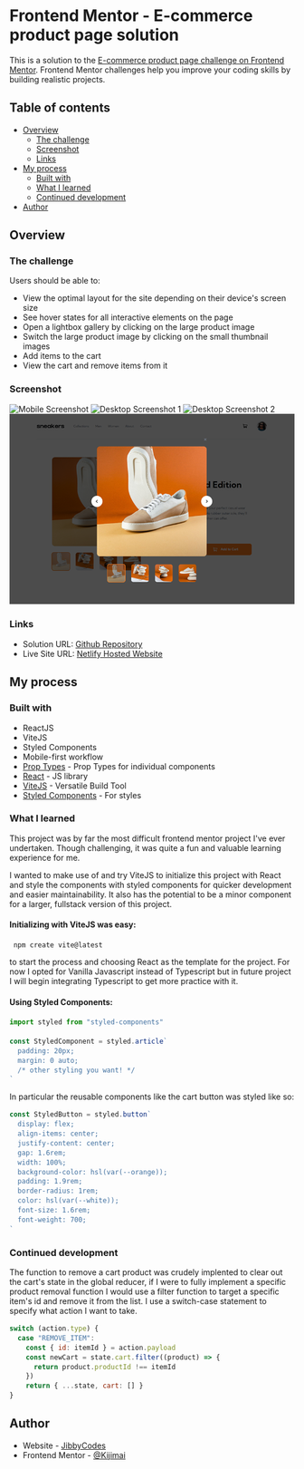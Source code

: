 # Frontend Mentor - E-commerce product page solution

This is a solution to the [E-commerce product page challenge on Frontend Mentor](https://www.frontendmentor.io/challenges/ecommerce-product-page-UPsZ9MJp6). Frontend Mentor challenges help you improve your coding skills by building realistic projects.

## Table of contents

- [Overview](#overview)
  - [The challenge](#the-challenge)
  - [Screenshot](#screenshot)
  - [Links](#links)
- [My process](#my-process)
  - [Built with](#built-with)
  - [What I learned](#what-i-learned)
  - [Continued development](#continued-development)
- [Author](#author)

## Overview

### The challenge

Users should be able to:

- View the optimal layout for the site depending on their device's screen size
- See hover states for all interactive elements on the page
- Open a lightbox gallery by clicking on the large product image
- Switch the large product image by clicking on the small thumbnail images
- Add items to the cart
- View the cart and remove items from it

### Screenshot

![Mobile Screenshot](./src/screenshots/sc1.png)
![Desktop Screenshot 1](./src/screenshots/sc2.png)
![Desktop Screenshot 2](./src/screenshots/sc3.png)
![Desktop Screenshot 3](./src/screenshots/sc4.png)

### Links

- Solution URL: [Github Repository](https://github.com/Kijimai/ecommerce-vite-react)
- Live Site URL: [Netlify Hosted Website](https://ecommerce-reactjs-vite.netlify.app/)

## My process

### Built with

- ReactJS
- ViteJS
- Styled Components
- Mobile-first workflow
- [Prop Types](https://www.npmjs.com/package/prop-types) - Prop Types for individual components
- [React](https://reactjs.org/) - JS library
- [ViteJS](https://vitejs.dev/) - Versatile Build Tool
- [Styled Components](https://styled-components.com/) - For styles

### What I learned

This project was by far the most difficult frontend mentor project I've ever undertaken. Though challenging, it was quite a fun and valuable learning experience for me.

I wanted to make use of and try ViteJS to initialize this project with React and style the components with styled components for quicker development and easier maintainability. It also has the potential to be a minor component for a larger, fullstack version of this project.

#### Initializing with ViteJS was easy:

```git
 npm create vite@latest
```

to start the process and choosing React as the template for the project. For now I opted for Vanilla Javascript instead of Typescript but in future project I will begin integrating Typescript to get more practice with it.

#### Using Styled Components:

```js
import styled from "styled-components"

const StyledComponent = styled.article`
  padding: 20px;
  margin: 0 auto;
  /* other styling you want! */
`
```

In particular the reusable components like the cart button was styled like so:

```js
const StyledButton = styled.button`
  display: flex;
  align-items: center;
  justify-content: center;
  gap: 1.6rem;
  width: 100%;
  background-color: hsl(var(--orange));
  padding: 1.9rem;
  border-radius: 1rem;
  color: hsl(var(--white));
  font-size: 1.6rem;
  font-weight: 700;
`
```

### Continued development

The function to remove a cart product was crudely implented to clear out the cart's state in the global reducer, if I were to fully implement a specific product removal function I would use a filter function to target a specific item's id and remove it from the list.
I use a switch-case statement to specify what action I want to take.

```js
switch (action.type) {
  case "REMOVE_ITEM":
    const { id: itemId } = action.payload
    const newCart = state.cart.filter((product) => {
      return product.productId !== itemId
    })
    return { ...state, cart: [] }
}
```

## Author

- Website - [JibbyCodes](https://jdbucog.netlify.com/)
- Frontend Mentor - [@Kijimai](https://www.frontendmentor.io/profile/Kijimai)

